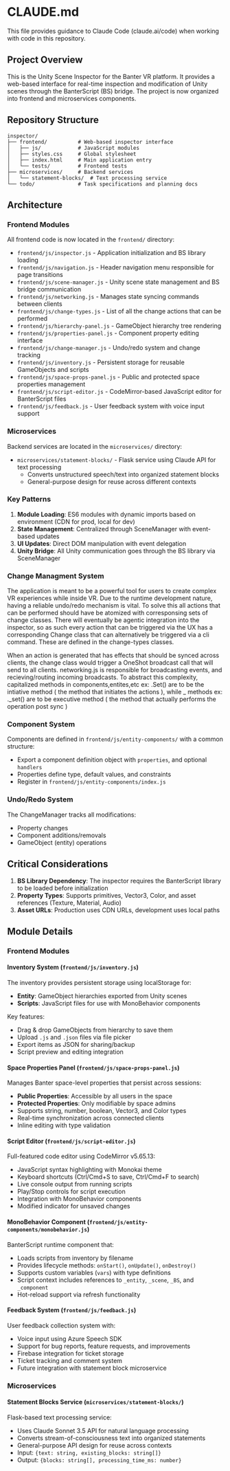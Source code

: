 # CLAUDE.md

This file provides guidance to Claude Code (claude.ai/code) when working with code in this repository.

## Project Overview

This is the Unity Scene Inspector for the Banter VR platform. It provides a web-based interface for real-time inspection and modification of Unity scenes through the BanterScript (BS) bridge. The project is now organized into frontend and microservices components.

## Repository Structure

```
inspector/
├── frontend/          # Web-based inspector interface
│   ├── js/            # JavaScript modules
│   ├── styles.css     # Global stylesheet
│   ├── index.html     # Main application entry
│   └── tests/         # Frontend tests
├── microservices/     # Backend services
│   └── statement-blocks/  # Text processing service
└── todo/              # Task specifications and planning docs
```

## Architecture

### Frontend Modules
All frontend code is now located in the `frontend/` directory:

- `frontend/js/inspector.js` - Application initialization and BS library loading
- `frontend/js/navigation.js` - Header navigation menu responsible for page transitions
- `frontend/js/scene-manager.js` - Unity scene state management and BS bridge communication
- `frontend/js/networking.js` - Manages state syncing commands between clients
- `frontend/js/change-types.js` - List of all the change actions that can be performed
- `frontend/js/hierarchy-panel.js` - GameObject hierarchy tree rendering
- `frontend/js/properties-panel.js` - Component property editing interface
- `frontend/js/change-manager.js` - Undo/redo system and change tracking
- `frontend/js/inventory.js` - Persistent storage for reusable GameObjects and scripts
- `frontend/js/space-props-panel.js` - Public and protected space properties management
- `frontend/js/script-editor.js` - CodeMirror-based JavaScript editor for BanterScript files
- `frontend/js/feedback.js` - User feedback system with voice input support

### Microservices
Backend services are located in the `microservices/` directory:

- `microservices/statement-blocks/` - Flask service using Claude API for text processing
  - Converts unstructured speech/text into organized statement blocks
  - General-purpose design for reuse across different contexts

### Key Patterns
1. **Module Loading**: ES6 modules with dynamic imports based on environment (CDN for prod, local for dev)
2. **State Management**: Centralized through SceneManager with event-based updates
3. **UI Updates**: Direct DOM manipulation with event delegation
4. **Unity Bridge**: All Unity communication goes through the BS library via SceneManager


### Change Managment System
The application is meant to be a powerful tool for users to create complex VR experiences while inside VR. Due to the runtime development nature, having a reliable undo/redo mechanism is vital. To solve this all actions that can be performed should have be atomized with corresponsing sets of change classes.
There will eventually be agentic integration into the inspector, so as such every action that can be triggered via the UX has a corresponding Change class that can alternatively be triggered via a cli command. These are defined in the change-types classes.

When an action is generated that has effects that should be synced across clients, the change class would trigger a OneShot broadcast call that will send to all clients.
networking.js is responsible for broadcasting events, and recieving/routing incoming broadcasts.
To abstract this complexity, capitalized methods in components,entites,etc ex: .Set() are to be the intiative method ( the method that initiates the actions ), while _ methods ex: ._set() are to be executive method ( the method that actually performs the operation post sync )


### Component System
Components are defined in `frontend/js/entity-components/` with a common structure:
- Export a component definition object with `properties`, and optional `handlers`
- Properties define type, default values, and constraints
- Register in `frontend/js/entity-components/index.js`


### Undo/Redo System

The ChangeManager tracks all modifications:
- Property changes
- Component additions/removals
- GameObject (entity) operations

## Critical Considerations

1. **BS Library Dependency**: The inspector requires the BanterScript library to be loaded before initialization
2. **Property Types**: Supports primitives, Vector3, Color, and asset references (Texture, Material, Audio)
3. **Asset URLs**: Production uses CDN URLs, development uses local paths


## Module Details

### Frontend Modules

#### Inventory System (`frontend/js/inventory.js`)
The inventory provides persistent storage using localStorage for:
- **Entity**: GameObject hierarchies exported from Unity scenes
- **Scripts**: JavaScript files for use with MonoBehavior components

Key features:
- Drag & drop GameObjects from hierarchy to save them
- Upload `.js` and `.json` files via file picker
- Export items as JSON for sharing/backup
- Script preview and editing integration

#### Space Properties Panel (`frontend/js/space-props-panel.js`)
Manages Banter space-level properties that persist across sessions:
- **Public Properties**: Accessible by all users in the space
- **Protected Properties**: Only modifiable by space admins
- Supports string, number, boolean, Vector3, and Color types
- Real-time synchronization across connected clients
- Inline editing with type validation

#### Script Editor (`frontend/js/script-editor.js`)
Full-featured code editor using CodeMirror v5.65.13:
- JavaScript syntax highlighting with Monokai theme
- Keyboard shortcuts (Ctrl/Cmd+S to save, Ctrl/Cmd+F to search)
- Live console output from running scripts
- Play/Stop controls for script execution
- Integration with MonoBehavior components
- Modified indicator for unsaved changes

#### MonoBehavior Component (`frontend/js/entity-components/monobehavior.js`)
BanterScript runtime component that:
- Loads scripts from inventory by filename
- Provides lifecycle methods: `onStart()`, `onUpdate()`, `onDestroy()`
- Supports custom variables (`vars`) with type definitions
- Script context includes references to `_entity`, `_scene`, `_BS`, and `_component`
- Hot-reload support via refresh functionality

#### Feedback System (`frontend/js/feedback.js`)
User feedback collection system with:
- Voice input using Azure Speech SDK
- Support for bug reports, feature requests, and improvements
- Firebase integration for ticket storage
- Ticket tracking and comment system
- Future integration with statement block microservice

### Microservices

#### Statement Blocks Service (`microservices/statement-blocks/`)
Flask-based text processing service:
- Uses Claude Sonnet 3.5 API for natural language processing
- Converts stream-of-consciousness text into organized statements
- General-purpose API design for reuse across contexts
- Input: `{text: string, existing_blocks: string[]}`
- Output: `{blocks: string[], processing_time_ms: number}`
